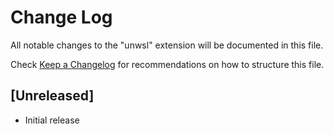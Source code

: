 # Change Log

All notable changes to the "unwsl" extension will be documented in this file.

Check [Keep a Changelog](http://keepachangelog.com/) for recommendations on how to structure this file.

## [Unreleased]

- Initial release
